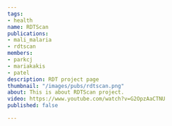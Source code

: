 ```yaml
---
tags:
- health
name: RDTScan
publications:
- mali_malaria
- rdtscan
members:
- parkcj
- mariakakis
- patel
description: RDT project page
thumbnail: "/images/pubs/rdtscan.png"
about: This is about RDTScan project.
video: https://www.youtube.com/watch?v=G2OpzAaCTNU
published: false

---
```

